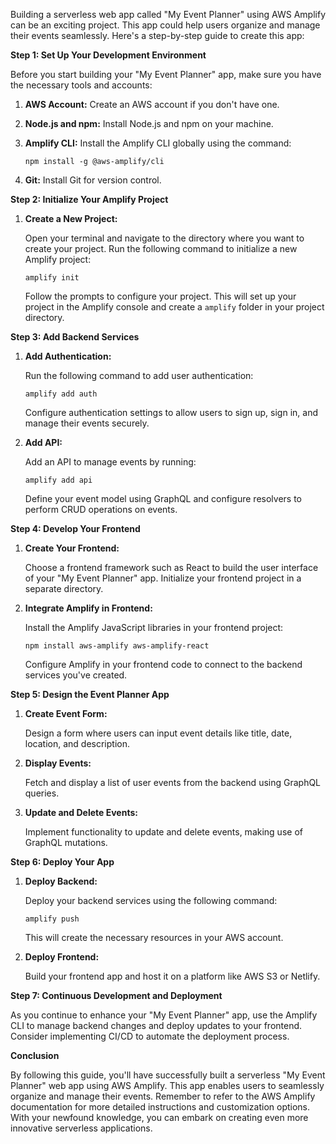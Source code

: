 Building a serverless web app called "My Event Planner" using AWS Amplify can be an exciting project. This app could help users organize and manage their events seamlessly. Here's a step-by-step guide to create this app:

**Step 1: Set Up Your Development Environment**

Before you start building your "My Event Planner" app, make sure you have the necessary tools and accounts:

1. **AWS Account:** Create an AWS account if you don't have one.

2. **Node.js and npm:** Install Node.js and npm on your machine.

3. **Amplify CLI:** Install the Amplify CLI globally using the command:
   
   ```
   npm install -g @aws-amplify/cli
   ```

4. **Git:** Install Git for version control.

**Step 2: Initialize Your Amplify Project**

1. **Create a New Project:**
   
   Open your terminal and navigate to the directory where you want to create your project. Run the following command to initialize a new Amplify project:

   ```
   amplify init
   ```

   Follow the prompts to configure your project. This will set up your project in the Amplify console and create a `amplify` folder in your project directory.

**Step 3: Add Backend Services**

1. **Add Authentication:**
   
   Run the following command to add user authentication:

   ```
   amplify add auth
   ```

   Configure authentication settings to allow users to sign up, sign in, and manage their events securely.

2. **Add API:**
   
   Add an API to manage events by running:

   ```
   amplify add api
   ```

   Define your event model using GraphQL and configure resolvers to perform CRUD operations on events.

**Step 4: Develop Your Frontend**

1. **Create Your Frontend:**
   
   Choose a frontend framework such as React to build the user interface of your "My Event Planner" app. Initialize your frontend project in a separate directory.

2. **Integrate Amplify in Frontend:**
   
   Install the Amplify JavaScript libraries in your frontend project:

   ```
   npm install aws-amplify aws-amplify-react
   ```

   Configure Amplify in your frontend code to connect to the backend services you've created.

**Step 5: Design the Event Planner App**

1. **Create Event Form:**
   
   Design a form where users can input event details like title, date, location, and description.

2. **Display Events:**
   
   Fetch and display a list of user events from the backend using GraphQL queries.

3. **Update and Delete Events:**
   
   Implement functionality to update and delete events, making use of GraphQL mutations.

**Step 6: Deploy Your App**

1. **Deploy Backend:**
   
   Deploy your backend services using the following command:

   ```
   amplify push
   ```

   This will create the necessary resources in your AWS account.

2. **Deploy Frontend:**
   
   Build your frontend app and host it on a platform like AWS S3 or Netlify.

**Step 7: Continuous Development and Deployment**

As you continue to enhance your "My Event Planner" app, use the Amplify CLI to manage backend changes and deploy updates to your frontend. Consider implementing CI/CD to automate the deployment process.

**Conclusion**

By following this guide, you'll have successfully built a serverless "My Event Planner" web app using AWS Amplify. This app enables users to seamlessly organize and manage their events. Remember to refer to the AWS Amplify documentation for more detailed instructions and customization options. With your newfound knowledge, you can embark on creating even more innovative serverless applications.
